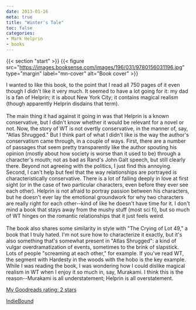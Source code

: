 ```yaml
---
date: 2013-01-16
meta: true
title: "Winter's Tale"
toc: false
categories:
- Mark Helprin
- books
---
```


{{< section "start" >}}
{{< figure src="https://images.booksense.com/images/196/031/9780156031196.jpg" type="margin" label="mn-cover" alt="Book cover" >}}

I wanted to like this book, to the point that I read all 750 pages of it even though I didn't like it very much. It seemed to have a lot going for it: my dad is a fan of Helprin; it is about New York City; it contains magical realism (though apparently Helprin disdains that term).<br /><br />The main thing it had against it going in was that Helprin is a known conservative, but I didn't know whether it would be relevant for a novel or not. Now, the story of WT is not overtly conservative, in the manner of, say, "Atlas Shrugged." But I think part of what I didn't like is the way the author's conservatism came through, in a couple of ways. First, there are a number of passages that seem pretty transparently like the author spouting his opinion (mostly about how society is worse than it used to be) through a character's mouth; not as bad as Rand's John Galt speech, but still clearly there. Beyond not agreeing with the politics, I just find this annoying. Second, I can't help but feel that the way relationships are portrayed is characteristically conservative. There is a lot of falling deeply in love at first sight (or in the case of two particular characters, even before they ever see each other). Helprin is not afraid to portray passion between his characters, but he doesn't ever lay the emotional groundwork for why two characters are really right for each other--kind of like he doesn't have time for it. I don't mind a book that stays away from the mushy stuff (most sci fi), but so much of WT hinges on the romantic relationships that it just feels weird.<br /><br />The book also shares some similarity in style with "The Crying of Lot 49," a book that I truly hated. I'm not sure how to characterize it exactly, but it's also something that's somewhat present in "Atlas Shrugged": a kind of vulgar overdramatization of events, sometimes to the brink of slapstick. Lots of people "screaming at each other," for example. If you've read WT, the segment with Hardesty in the woods with the hobo is the key example. While I was reading the book, I was wondering how I could dislike magical realism in WT when I enjoy it so much in, say, Murakami. I think this is the reason--Murakami is all understatement; Helprin is all overstatement.

[My Goodreads rating: 2 stars](https://www.goodreads.com/review/show/486402190)  

[IndieBound](https://www.indiebound.org/book/9780156031196)
